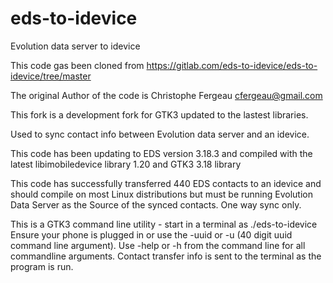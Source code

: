 eds-to-idevice
==============
Evolution data server to idevice

This code gas been cloned from https://gitlab.com/eds-to-idevice/eds-to-idevice/tree/master

The original Author of the code is Christophe Fergeau <cfergeau@gmail.com>

This fork is a development fork for GTK3 updated to the lastest libraries.

Used to sync contact info between Evolution data server and an idevice.

This code has been updating to  EDS version 3.18.3 and compiled with the latest
libimobiledevice library 1.20 and GTK3 3.18 library

This code has successfully transferred 440 EDS contacts to an idevice
and should compile on most Linux distributions but must be running 
Evolution Data Server as the Source of the synced contacts.
One way sync only.

This is a GTK3 command line utility - start in a terminal as ./eds-to-idevice
Ensure your phone is plugged in or use the -uuid or -u (40 digit uuid command line argument).
Use -help or -h from the command line for all commandline arguments.
Contact transfer info is sent to the terminal as the program is run.

